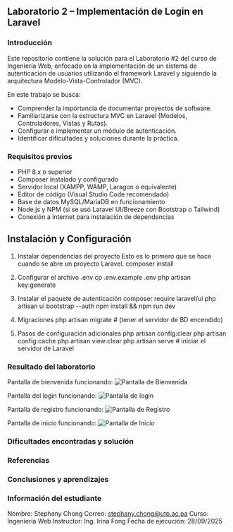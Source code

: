 ## Laboratorio 2 – Implementación de Login en Laravel  

### Introducción
Este repositorio contiene la solución para el Laboratorio #2 del curso de Ingeniería Web, enfocado en la implementación de un sistema de autenticación de usuarios utilizando el framework Laravel y siguiendo la arquitectura Modelo-Vista-Controlador (MVC).

En este trabajo se busca:  
- Comprender la importancia de documentar proyectos de software.  
- Familiarizarse con la estructura MVC en Laravel (Modelos, Controladores, Vistas y Rutas).  
- Configurar e implementar un módulo de autenticación.  
- Identificar dificultades y soluciones durante la práctica.

### Requisitos previos

- PHP 8.x o superior  
- Composer instalado y configurado  
- Servidor local (XAMPP, WAMP, Laragon o equivalente)  
- Editor de código (Visual Studio Code recomendado)  
- Base de datos MySQL/MariaDB en funcionamiento  
- Node.js y NPM (si se usó Laravel UI/Breeze con Bootstrap o Tailwind)  
- Conexión a internet para instalación de dependencias 

## Instalación y Configuración

1. Instalar dependencias del proyecto
Esto es lo primero que se hace cuando se abre un proyecto Laravel.
    composer install
   
2. Configurar el archivo .env
    cp .env.example .env
    php artisan key:generate

3. Instalar el paquete de autenticación
    composer require laravel/ui
    php artisan ui bootstrap --auth
    npm install && npm run dev

4. Migraciones
    php artisan migrate # (tener el servidor de BD encendido)

5. Pasos de configuración adicionales
php artisan config:clear
php artisan config:cache
php artisan view:clear
php artisan serve     # iniciar el servidor de Laravel

### Resultado del laboratorio
Pantalla de bienvenida funcionando: 
![Pantalla de Bienvenida](IMGREADME/Bienvenida.png)

Pantalla del login funcionando: 
![Pantalla de login](IMGREADME/Login.png)

Pantalla de registro funcionando: 
![Pantalla de Registro](IMGREADME/Registro.png)

Pantalla de inicio funcionando: 
![Pantalla de Inicio](IMGREADME/Inicio.png)

### Dificultades encontradas y solución

### Referencias

### Conclusiones y aprendizajes

### Información del estudiante
Nombre: Stephany Chong
Correo: stephany.chong@utp.ac.pa
Curso: Ingeniería Web
Instructor: Ing. Irina Fong
Fecha de ejecución: 28/09/2025

